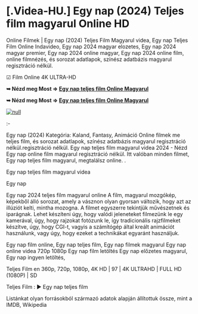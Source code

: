 # [.Videa-HU.] Egy nap (2024) Teljes film magyarul Online HD

Online Filmek | Egy nap (2024) Teljes Film Magyarul videa, Egy nap Teljes Film Online Indavideo, Egy nap 2024 magyar elozetes, Egy nap 2024 magyar premier, Egy nap 2024 online magyar, Egy nap 2024 online film, online filmnézés, és sorozat adatlapok, színész adatbázis magyarul regisztráció nélkül.

☑ Film Online 4K ULTRA-HD

**➥ Nézd meg Most => [Egy nap teljes film Online Magyarul](https://t.co/hD6NZlSXXn)**

**➥ Nézd meg Most => [Egy nap teljes film Online Magyarul](https://t.co/hD6NZlSXXn)**

[![null](https://static.wixstatic.com/media/855a25_043b5abeb4ae4d35ac003198e7fe56ed~mv2.gif)](https://t.co/hD6NZlSXXn)

:-

Egy nap (2024) Kategória: Kaland, Fantasy, Animáció Online filmek me teljes film, és sorozat adatlapok, színész adatbázis magyarul regisztráció nélkül.regisztráció nélkül. Egy nap teljes film magyarul videa 2024 - Nézd Egy nap online film magyarul regisztráció nélkül. Itt valóban minden filmet, Egy nap teljes film magyarul, megtalálsz online.
.

Egy nap teljes film magyarul videa

Egy nap

Egy nap 2024 teljes film magyarul online A film, magyarul mozgókép, képekből álló sorozat, amely a vásznon olyan gyorsan változik, hogy azt az illúziót kelti, mintha mozogna. A filmet egyszerre tekintjük művészetnek és iparágnak. Lehet készíteni úgy, hogy valódi jeleneteket filmezünk le egy kamerával, úgy, hogy rajzokat fotózunk le, így tradicionális rajzfilmeket készítve, úgy, hogy CGI-t, vagyis a számítógép által kreált animációt használunk, vagy úgy, hogy ezeket a technikákat egyaránt használjuk.

Egy nap film online,
Egy nap teljes film,
Egy nap filmek magyarul
Egy nap online videa 720p 1080p
Egy nap film letöltés
Egy nap előzetes magyarul,
Egy nap ingyen letöltés,

Teljes Film en 360p, 720p, 1080p, 4K HD | 97 | 4K ULTRAHD | FULL HD (1080P) | SD

Teljes Film : ► Egy nap teljes film

Listánkat olyan forrásokból származó adatok alapján állítottuk össze, mint a IMDB, Wikipedia
